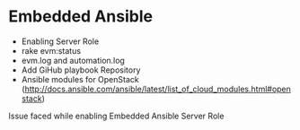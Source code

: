# Embedded Ansible

- Enabling Server Role
- rake evm:status
- evm.log and automation.log
- Add GiHub playbook Repository
- Ansible modules for OpenStack (http://docs.ansible.com/ansible/latest/list_of_cloud_modules.html#openstack)

Issue faced while enabling Embedded Ansible Server Role
